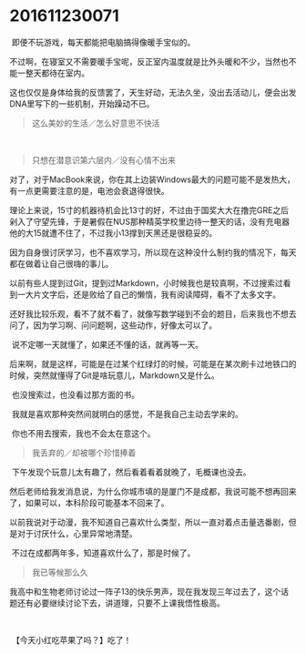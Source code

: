 # 201611230071

​	即便不玩游戏，每天都能把电脑搞得像暖手宝似的。

​	不过啊，在寝室又不需要暖手宝呢，反正室内温度就是比外头暖和不少，当然也不能一整天都待在室内。

​	这也仅仅是身体给我的反馈罢了，天生好动，无法久坐，没出去活动儿，便会出发DNA里写下的一些机制，开始躁动不已。

>





> 这么美妙的生活／怎么好意思不快活

​	

> 只想在潜意识第六层内／没有心情不出来






​	对了，对于MacBook来说，你在其上边装Windows最大的问题可能不是发热大，有一点更需要注意的是，电池会衰退得很快。

​	理论上来说，15寸的机器待机会比13寸的好，不过由于国奖大大在撸完GRE之后剁入了守望先锋，于是暑假在NUS那种精英学校里边待一整天的话，没有充电器他的大15就遭不住了，不过我小13撑到天黑还是很稳妥的。





​	因为自身很讨厌学习，也不喜欢学习，所以现在这种没什么制约我的情况下，每天都在做着让自己很嗨的事儿。

​	以前有些人提到过Git，提到过Markdown，小时候我也是较真啊，不过搜索过看到一大片文字后，还是败给了自己的懒惰，我有阅读障碍，看不了太多文字。

​	还好我比较乐观，看不了就不看了，就像写数学碰到不会的题目，后来我也不想去问了，因为学习啊、问问题啊，这些动作，好像太可以了。

​	说不定哪一天就懂了，如果还不懂的话，就再等一天。

​	后来啊，就是这样，可能是在过某个红绿灯的时候，可能是在某次刷卡过地铁口的时候，突然就懂得了Git是啥玩意儿，Markdown又是什么。

​	也没搜索过，也没看过那方面的书。

​	我就是喜欢那种突然间就明白的感觉，不是我自己主动去学来的。





​	你也不用去搜索，我也不会太在意这个。

> 我丢弃的／却被哪个珍惜捧着


​	下午发现个玩意儿太有趣了，然后看着看着就晚了，毛概课也没去。

​	然后老师给我发消息说，为什么你城市填的是厦门不是成都，我说可能不想再回来了，如果可以，本科阶段可能基本不回来了。

​	以前我说对于动漫，我不知道自己喜欢什么类型，所以一直对着点击量选番剧，但是对于讨厌什么，心里异常地清楚。

​	不过在成都两年多，知道喜欢什么了，那是时候了。





> 我已等候那么久





​	我高中和生物老师讨论过一阵子13的快乐男声，现在我发现三年过去了，这个话题还有必要继续讨论下去，讲道理，只要不上课我悟性极高。

​	











​	【今天小红吃苹果了吗？】吃了！








